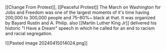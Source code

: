 [[Change From Protest]], [[Peaceful Protest]]
The March on Washington for Jobs and Freedom was one of the largest moments of it's time having 200,000 to 300,000 people and 75–80%~ black at that. It was organized by Bayard Rustin and A. Philip. also [[Martin Luther King Jr]]  delivered his historic "I Have a Dream" speech in which he called for an end to racism and racial segregation.

![[Pasted image 20240415014024.png]]